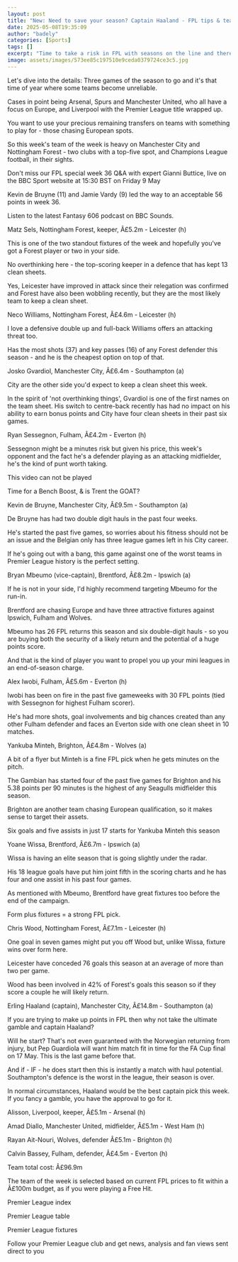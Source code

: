 ```yaml
---
layout: post
title: "New: Need to save your season? Captain Haaland - FPL tips & team of week"
date: 2025-05-08T19:35:09
author: "badely"
categories: [Sports]
tags: []
excerpt: "Time to take a risk in FPL with seasons on the line and there's no bigger gamble this week - with huge a upside - than selecting Manchester City's Erl"
image: assets/images/573ee85c197510e9ceda0379724ce3c5.jpg
---
```


Let's dive into the details: Three games of the season to go and it's that time of year where some teams become unreliable.

Cases in point being Arsenal, Spurs and Manchester United, who all have a focus on Europe, and Liverpool with the Premier League title wrapped up.

You want to use your precious remaining transfers on teams with something to play for - those chasing European spots.

So this week's team of the week is heavy on Manchester City and Nottingham Forest - two clubs with a top-five spot, and Champions League football, in their sights. 

Don't miss our FPL special week 36 Q&A with expert Gianni Buttice, live on the BBC Sport website at 15:30 BST on Friday 9 May

Kevin de Bruyne (11) and Jamie Vardy (9) led the way to an acceptable 56 points in week 36.

Listen to the latest Fantasy 606 podcast on BBC Sounds.

Matz Sels, Nottingham Forest, keeper, Â£5.2m - Leicester (h)

This is one of the two standout fixtures of the week and hopefully you've got a Forest player or two in your side.

No overthinking here - the top-scoring keeper in a defence that has kept 13 clean sheets.

Yes, Leicester have improved in attack since their relegation was confirmed and Forest have also been wobbling recently, but they are the most likely team to keep a clean sheet.

Neco Williams, Nottingham Forest, Â£4.6m - Leicester (h)

I love a defensive double up and full-back Williams offers an attacking threat too.

Has the most shots (37) and key passes (16) of any Forest defender this season - and he is the cheapest option on top of that.

Josko Gvardiol, Manchester City, Â£6.4m - Southampton (a)

City are the other side you'd expect to keep a clean sheet this week.

In the spirit of 'not overthinking things', Gvardiol is one of the first names on the team sheet. His switch to centre-back recently has had no impact on his ability to earn bonus points and City have four clean sheets in their past six games.

Ryan Sessegnon, Fulham, Â£4.2m - Everton (h)

Sessegnon might be a minutes risk but given his price, this week's opponent and the fact he's a defender playing as an attacking midfielder, he's the kind of punt worth taking.

This video can not be played

Time for a Bench Boost, & is Trent the GOAT?

Kevin de Bruyne, Manchester City, Â£9.5m - Southampton (a)

De Bruyne has had two double digit hauls in the past four weeks. 

He's started the past five games, so worries about his fitness should not be an issue and the Belgian only has three league games left in his City career.

If he's going out with a bang, this game against one of the worst teams in Premier League history is the perfect setting.

Bryan Mbeumo (vice-captain), Brentford, Â£8.2m - Ipswich (a)

If he is not in your side, I'd highly recommend targeting Mbeumo for the run-in.

Brentford are chasing Europe and have three attractive fixtures against Ipswich, Fulham and Wolves.

Mbeumo has 26 FPL returns this season and six double-digit hauls - so you are buying both the security of a likely return and the potential of a huge points score.

And that is the kind of player you want to propel you up your mini leagues in an end-of-season charge.

Alex Iwobi, Fulham, Â£5.6m - Everton (h)

Iwobi has been on fire in the past five gameweeks with 30 FPL points (tied with Sessegnon for highest Fulham scorer).

He's had more shots, goal involvements and big chances created than any other Fulham defender and faces an Everton side with one clean sheet in 10 matches.

Yankuba Minteh, Brighton, Â£4.8m - Wolves (a)

A bit of a flyer but Minteh is a fine FPL pick when he gets minutes on the pitch.

The Gambian has started four of the past five games for Brighton and his 5.38 points per 90 minutes is the highest of any Seagulls midfielder this season.

Brighton are another team chasing European qualification, so it makes sense to target their assets.

Six goals and five assists in just 17 starts for Yankuba Minteh this season

Yoane Wissa, Brentford, Â£6.7m - Ipswich (a)

Wissa is having an elite season that is going slightly under the radar.

His 18 league goals have put him joint fifth in the scoring charts and he has four and one assist in his past four games.

As mentioned with Mbeumo, Brentford have great fixtures too before the end of the campaign.

Form plus fixtures = a strong FPL pick.

Chris Wood, Nottingham Forest, Â£7.1m - Leicester (h)

One goal in seven games might put you off Wood but, unlike Wissa, fixture wins over form here.

Leicester have conceded 76 goals this season at an average of more than two per game.

Wood has been involved in 42% of Forest's goals this season so if they score a couple he will likely return.

Erling Haaland (captain), Manchester City, Â£14.8m - Southampton (a)

If you are trying to make up points in FPL then why not take the ultimate gamble and captain Haaland?

Will he start? That's not even guaranteed with the Norwegian returning from injury, but Pep Guardiola will want him match fit in time for the FA Cup final on 17 May. This is the last game before that.

And if - IF - he does start then this is instantly a match with haul potential. Southampton's defence is the worst in the league, their season is over.

In normal circumstances, Haaland would be the best captain pick this week. If you fancy a gamble, you have the approval to go for it.

Alisson, Liverpool, keeper, Â£5.1m - Arsenal (h)

Amad Diallo, Manchester United, midfielder, Â£5.1m - West Ham (h)

Rayan Ait-Nouri, Wolves, defender Â£5.1m - Brighton (h)

Calvin Bassey, Fulham, defender, Â£4.5m - Everton (h)

Team total cost: Â£96.9m

The team of the week is selected based on current FPL prices to fit within a Â£100m budget, as if you were playing a Free Hit.

Premier League index

Premier League table

Premier League fixtures

Follow your Premier League club and get news, analysis and fan views sent direct to you

